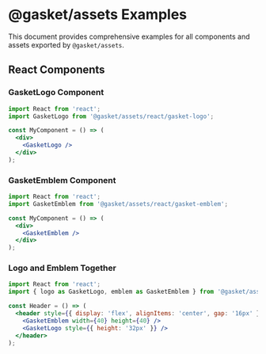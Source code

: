 # @gasket/assets Examples

This document provides comprehensive examples for all components and assets exported by `@gasket/assets`.

## React Components

### GasketLogo Component

```jsx
import React from 'react';
import GasketLogo from '@gasket/assets/react/gasket-logo';

const MyComponent = () => (
  <div>
    <GasketLogo />
  </div>
);
```

### GasketEmblem Component

```jsx
import React from 'react';
import GasketEmblem from '@gasket/assets/react/gasket-emblem';

const MyComponent = () => (
  <div>
    <GasketEmblem />
  </div>
);
```

### Logo and Emblem Together

```jsx
import React from 'react';
import { logo as GasketLogo, emblem as GasketEmblem } from '@gasket/assets';

const Header = () => (
  <header style={{ display: 'flex', alignItems: 'center', gap: '16px' }}>
    <GasketEmblem width={40} height={40} />
    <GasketLogo style={{ height: '32px' }} />
  </header>
);
```

